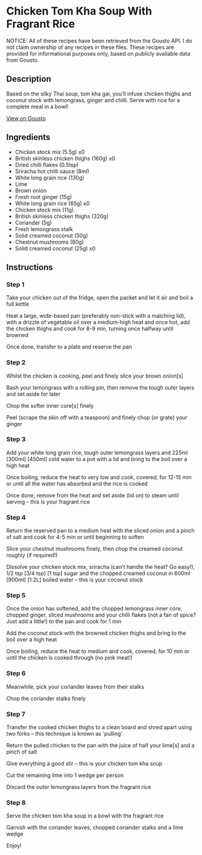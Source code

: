 # Chicken Tom Kha Soup With Fragrant Rice

NOTICE: All of these recipes have been retrieved from the Gousto API. I do not claim ownership of any recipes in these files. These recipes are provided for informational purposes only, based on publicly available data from Gousto.

## Description

Based on the silky Thai soup, tom kha gai, you’ll infuse chicken thighs and coconut stock with lemongrass, ginger and chilli. Serve with rice for a complete meal in a bowl!

[View on Gousto](https://www.gousto.co.uk/recipes/cookbook/chicken-tom-kha-soup-with-basmati-rice)

## Ingredients

- Chicken stock mix (5.5g) x0
- British skinless chicken thighs (160g) x0
- Dried chilli flakes (0.5tsp)
- Sriracha hot chilli sauce (8ml)
- White long grain rice (130g)
- Lime
- Brown onion
- Fresh root ginger (15g)
- White long grain rice (65g) x0
- Chicken stock mix (11g)
- British skinless chicken thighs (320g)
- Coriander (5g)
- Fresh lemongrass stalk
- Solid creamed coconut (50g)
- Chestnut mushrooms (80g)
- Solid creamed coconut (25g) x0

## Instructions


### Step 1

Take your chicken out of the fridge, open the packet and let it air and boil a full kettle

Heat a large, wide-based pan (preferably non-stick with a matching lid), with a drizzle of vegetable oil over a medium-high heat and once hot, add the chicken thighs and cook for 8-9 min, turning once halfway until browned

Once done, transfer to a plate and reserve the pan


### Step 2

Whilst the chicken is cooking, peel and finely slice your brown onion[s]

Bash your lemongrass with a rolling pin, then remove the tough outer layers and set aside for later

Chop the softer inner core[s] finely

Peel (scrape the skin off with a teaspoon) and finely chop (or grate) your ginger


### Step 3

Add your white long grain rice, tough outer lemongrass layers and 225ml <span class="text-purple">[300ml]</span><span class="text-danger"> [450ml]</span> cold water to a pot with a lid and bring to the boil over a high heat

Once boiling, reduce the heat to very low and cook, covered, for 12-15 min or until all the water has absorbed and the rice is cooked

Once done, remove from the heat and set aside (lid on) to steam until serving – this is your fragrant rice


### Step 4

Return the reserved pan to a medium heat with the sliced onion and a pinch of salt and cook for 4-5 min or until beginning to soften

Slice your chestnut mushrooms finely, then chop the creamed coconut roughly (if required!)

Dissolve your chicken stock mix, sriracha (can't handle the heat? Go easy!), 1/2 tsp <span class="text-purple">[3/4 tsp]</span> <span class="text-danger">[1 tsp]</span> sugar and the chopped creamed coconut in 600ml <span class="text-purple">[900ml]</span> <span class="text-danger">[1.2L]</span> boiled water – this is your coconut stock


### Step 5

Once the onion has softened, add the chopped lemongrass inner core, chopped ginger, sliced mushrooms and your chilli flakes (not a fan of spice? Just add a little!) to the pan and cook for 1 min

Add the coconut stock with the browned chicken thighs and bring to the boil over a high heat

Once boiling, reduce the heat to medium and cook, covered, for 10 min or until the chicken is cooked through (no pink meat!)


### Step 6

Meanwhile, pick your coriander leaves from their stalks

Chop the coriander stalks finely


### Step 7

Transfer the cooked chicken thighs to a clean board and shred apart using two forks – this technique is known as 'pulling'

Return the pulled chicken to the pan with the juice of half your lime[s] and a pinch of salt

Give everything a good stir – this is your chicken tom kha soup

Cut the remaining lime into 1 wedge per person

Discard the outer lemongrass layers from the fragrant rice

### Step 8

Serve the chicken tom kha soup in a bowl with the fragrant rice

Garnish with the coriander leaves, chopped coriander stalks and a lime wedge

Enjoy!

